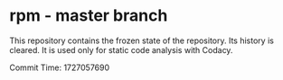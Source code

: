 # rpm - master branch

This repository contains the frozen state of the repository.
Its history is cleared. It is used only for static code
analysis with Codacy.

Commit Time: 1727057690